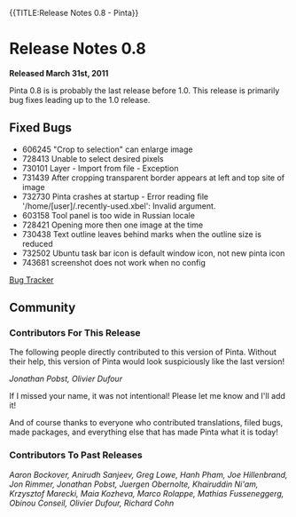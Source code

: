 {{TITLE:Release Notes 0.8 - Pinta}}
# Release Notes 0.8

**Released March 31st, 2011**

Pinta 0.8 is is probably the last release before 1.0. This release is primarily bug fixes leading up to the 1.0 release.

## Fixed Bugs

* 606245 "Crop to selection" can enlarge image
* 728413 Unable to select desired pixels
* 730101 Layer - Import from file - Exception
* 731439 After cropping transparent border appears at left and top site of image
* 732730 Pinta crashes at startup - Error reading file '/home/&#0091;user&#0093;/.recently-used.xbel': Invalid argument.
* 603158 Tool panel is too wide in Russian locale
* 728421 Opening more then one image at the time
* 730438 Text outline leaves behind marks when the outline size is reduced
* 732502 Ubuntu task bar icon is default window icon, not new pinta icon
* 743681 screenshot does not work when no config

[Bug Tracker][1]

## Community

### Contributors For This Release
The following people directly contributed to this version of Pinta. Without their help, this version of Pinta would look suspiciously like the last version!

*Jonathan Pobst, Olivier Dufour*

If I missed your name, it was not intentional! Please let me know and I'll add it!

And of course thanks to everyone who contributed translations, filed bugs, made packages, and everything else that has made Pinta what it is today!

### Contributors To Past Releases

*Aaron Bockover, Anirudh Sanjeev, Greg Lowe, Hanh Pham, Joe Hillenbrand, Jon Rimmer, Jonathan Pobst, Juergen Obernolte, Khairuddin Ni'am, Krzysztof Marecki, Maia Kozheva, Marco Rolappe, Mathias Fusseneggerg, Obinou Conseil, Olivier Dufour, Richard Cohn*

[1]: https://bugs.launchpad.net/pinta/+bugs
